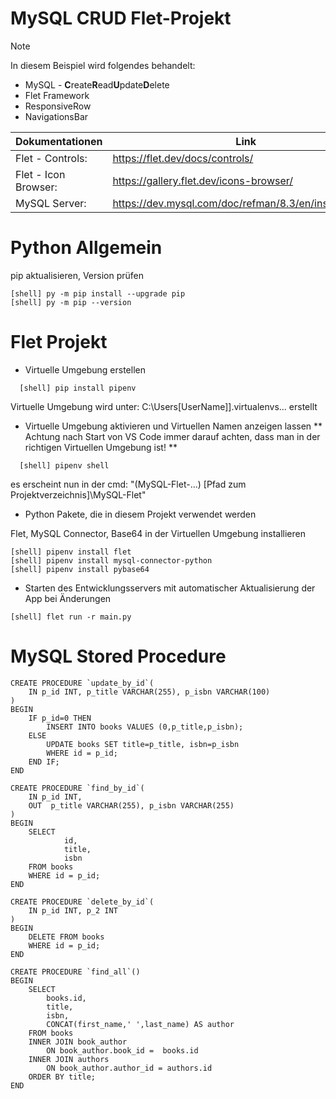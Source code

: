 # MySQL CRUD Flet-Projekt

> [!NOTE]
> In diesem Beispiel wird folgendes behandelt:
>
> - MySQL - **C**reate**R**ead**U**pdate**D**elete
> - Flet Framework
> - ResponsiveRow
> - NavigationsBar

| Dokumentationen      | Link                                                    |
| -------------------- | ------------------------------------------------------- |
| Flet - Controls:     | https://flet.dev/docs/controls/                         |
| Flet - Icon Browser: | https://gallery.flet.dev/icons-browser/                 |
| MySQL Server:        | https://dev.mysql.com/doc/refman/8.3/en/installing.html |

# Python Allgemein

pip aktualisieren, Version prüfen

```Shell
[shell] py -m pip install --upgrade pip
[shell] py -m pip --version
```

# Flet Projekt

- Virtuelle Umgebung erstellen

```Shell
  [shell] pip install pipenv
```

Virtuelle Umgebung wird unter: C:\Users\[UserName]]\.virtualenvs\... erstellt

- Virtuelle Umgebung aktivieren und Virtuellen Namen anzeigen lassen
  ** Achtung nach Start von VS Code immer darauf achten, dass man in der richtigen Virtuellen Umgebung ist! **

```Shell
  [shell] pipenv shell
```

es erscheint nun in der cmd: "(MySQL-Flet-...) [Pfad zum Projektverzeichnis]\MySQL-Flet"

- Python Pakete, die in diesem Projekt verwendet werden

Flet, MySQL Connector, Base64 in der Virtuellen Umgebung installieren

```Shell
[shell] pipenv install flet
[shell] pipenv install mysql-connector-python
[shell] pipenv install pybase64
```

- Starten des Entwicklungsservers mit automatischer Aktualisierung der App bei Änderungen

```Shell
[shell] flet run -r main.py
```

<!--
Allgemeines zu git
==================
https://boolie.org/git-github-anfaenger-tutorial/
https://docs.github.com/de/get-started/writing-on-github/working-with-advanced-formatting/creating-and-highlighting-code-blocks

Allgemeines zu Python MySQL
===========================
https://www.mysqltutorial.org/python-mysql/getting-started-mysql-python-connector/

Allgemeines zu MySQL - Dokumentation
====================================
https://dev.mysql.com/doc/refman/8.3/en/sql-statements.html


HTML nach PDF OpenSource
	https://plainenglish.io/blog/best-python-libraries-to-write-reports-to-pdf-87771be815c9
https://doc.courtbouillon.org/weasyprint/stable/first_steps.html#quickstart

-->

# MySQL Stored Procedure

```MySQL
CREATE PROCEDURE `update_by_id`(
	IN p_id INT, p_title VARCHAR(255), p_isbn VARCHAR(100)
)
BEGIN
    IF p_id=0 THEN
		INSERT INTO books VALUES (0,p_title,p_isbn);
    ELSE
		UPDATE books SET title=p_title, isbn=p_isbn
		WHERE id = p_id;
	END IF;
END

CREATE PROCEDURE `find_by_id`(
	IN p_id INT,
    OUT  p_title VARCHAR(255), p_isbn VARCHAR(255)
)
BEGIN
	SELECT
			id,
			title,
			isbn
	FROM books
	WHERE id = p_id;
END

CREATE PROCEDURE `delete_by_id`(
	IN p_id INT, p_2 INT
)
BEGIN
	DELETE FROM books
	WHERE id = p_id;
END

CREATE PROCEDURE `find_all`()
BEGIN
	SELECT
		books.id,
		title,
		isbn,
        CONCAT(first_name,' ',last_name) AS author
	FROM books
	INNER JOIN book_author
		ON book_author.book_id =  books.id
	INNER JOIN authors
		ON book_author.author_id = authors.id
	ORDER BY title;
END
```
